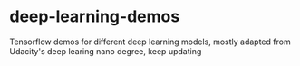 # deep-learning-demos
Tensorflow demos for different deep learning models, mostly adapted from Udacity's deep learing nano degree, keep updating
